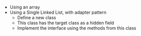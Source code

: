 * Using an array
* Using a Single Linked List, with adapter pattern
	* Define a new class
	* This class has the target class as a hidden field
	* Implement the interface using the methods from this class